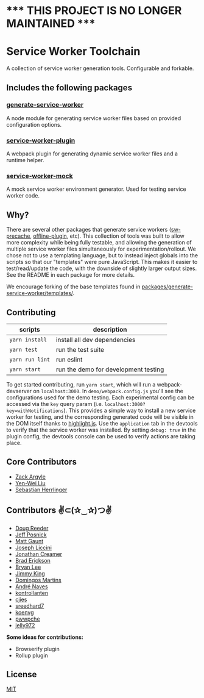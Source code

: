 # *** THIS PROJECT IS NO LONGER MAINTAINED ***


Service Worker Toolchain
=========================

A collection of service worker generation tools.
Configurable and forkable.

## Includes the following packages

### [generate-service-worker](https://github.com/pinterest/service-workers/tree/master/packages/generate-service-worker)
A node module for generating service worker files based on provided configuration options.

### [service-worker-plugin](https://github.com/pinterest/service-workers/tree/master/packages/service-worker-plugin)
A webpack plugin for generating dynamic service worker files and a runtime helper.

### [service-worker-mock](https://github.com/pinterest/service-workers/tree/master/packages/service-worker-mock)
A mock service worker environment generator. Used for testing service worker code.

## Why?
There are several other packages that generate service workers ([sw-precache](https://github.com/GoogleChrome/sw-precache), [offline-plugin](https://github.com/NekR/offline-plugin/), etc). This collection of tools was built to allow more complexity while being fully testable, and allowing the generation of multiple service worker files simultaneously for experimentation/rollout. We chose not to use a templating language, but to instead inject globals into the scripts so that our "templates" were pure JavaScript. This makes it easier to test/read/update the code, with the downside of slightly larger output sizes. See the README in each package for more details.

We encourage forking of the base templates found in [packages/generate-service-worker/templates/](https://github.com/pinterest/service-workers/tree/master/packages/generate-service-worker/templates).


## Contributing

scripts        | description
-------------- | -----------
`yarn install` | install all dev dependencies
`yarn test`    | run the test suite
`yarn run lint`| run eslint
`yarn start`   | run the demo for development testing

To get started contributing, run `yarn start`, which will run a webpack-devserver on `localhost:3000`. In `demo/webpack.config.js` you'll see the configurations used for the demo testing. Each experimental config can be accessed via the `key` query param (i.e. `localhost:3000?key=withNotifications`). This provides a simple way to install a new service worker for testing, and the corresponding generated code will be visible in the DOM itself thanks to [highlight.js](https://highlightjs.org/). Use the `application` tab in the devtools to verify that the service worker was installed. By setting `debug: true` in the plugin config, the devtools console can be used to verify actions are taking place.

## Core Contributors
* [Zack Argyle](https://github.com/zackargyle)
* [Yen-Wei Liu](https://github.com/bishwei)
* [Sebastian Herrlinger](https://github.com/kommander)

## Contributors ✌⊂(✰‿✰)つ✌
* [Doug Reeder](https://github.com/DougReeder)
* [Jeff Posnick](https://github.com/jeffposnick)
* [Matt Gaunt](https://github.com/gauntface)
* [Joseph Liccini](https://github.com/josephliccini)
* [Jonathan Creamer](https://github.com/jcreamer898)
* [Brad Erickson](https://github.com/13rac1)
* [Bryan Lee](https://github.com/bryclee)
* [Jimmy King](https://github.com/10xlacroixdrinker)
* [Domingos Martins](https://github.com/DomingosMartins)
* [André Naves](https://github.com/andrefgneves)
* [kontrollanten](https://github.com/kontrollanten)
* [cjies](https://github.com/cjies)
* [sreedhard7](https://github.com/sreedhar7)
* [koenvg](https://github.com/koenvg)
* [pwwpche](https://github.com/pwwpche)
* [jelly972](https://github.com/jelly972)

**Some ideas for contributions:**
* Browserify plugin
* Rollup plugin

## License
[MIT](http://isekivacenz.mit-license.org/)
